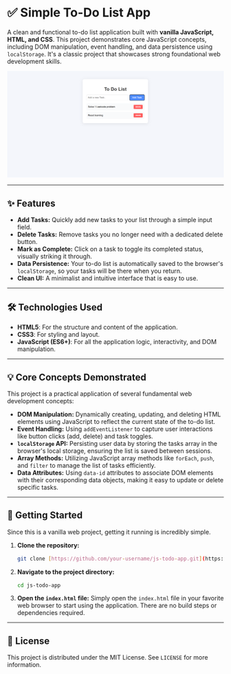 # ✅ Simple To-Do List App

A clean and functional to-do list application built with **vanilla JavaScript, HTML, and CSS**. This project demonstrates core JavaScript concepts, including DOM manipulation, event handling, and data persistence using `localStorage`. It's a classic project that showcases strong foundational web development skills.

![To-Do App Screenshot](./assets/Screenshot.png)


---

## ✨ Features

-   **Add Tasks:** Quickly add new tasks to your list through a simple input field.
-   **Delete Tasks:** Remove tasks you no longer need with a dedicated delete button.
-   **Mark as Complete:** Click on a task to toggle its completed status, visually striking it through.
-   **Data Persistence:** Your to-do list is automatically saved to the browser's `localStorage`, so your tasks will be there when you return.
-   **Clean UI:** A minimalist and intuitive interface that is easy to use.

---

## 🛠️ Technologies Used

-   **HTML5**: For the structure and content of the application.
-   **CSS3**: For styling and layout.
-   **JavaScript (ES6+)**: For all the application logic, interactivity, and DOM manipulation.

---

## 💡 Core Concepts Demonstrated

This project is a practical application of several fundamental web development concepts:

-   **DOM Manipulation:** Dynamically creating, updating, and deleting HTML elements using JavaScript to reflect the current state of the to-do list.
-   **Event Handling:** Using `addEventListener` to capture user interactions like button clicks (add, delete) and task toggles.
-   **`localStorage` API:** Persisting user data by storing the tasks array in the browser's local storage, ensuring the list is saved between sessions.
-   **Array Methods:** Utilizing JavaScript array methods like `forEach`, `push`, and `filter` to manage the list of tasks efficiently.
-   **Data Attributes:** Using `data-id` attributes to associate DOM elements with their corresponding data objects, making it easy to update or delete specific tasks.

---

## 🚀 Getting Started

Since this is a vanilla web project, getting it running is incredibly simple.

1.  **Clone the repository:**
    ```sh
    git clone [https://github.com/your-username/js-todo-app.git](https://github.com/your-username/js-todo-app.git)
    ```
2.  **Navigate to the project directory:**
    ```sh
    cd js-todo-app
    ```
3.  **Open the `index.html` file:**
    Simply open the `index.html` file in your favorite web browser to start using the application. There are no build steps or dependencies required.

---

## 📄 License

This project is distributed under the MIT License. See `LICENSE` for more information.
